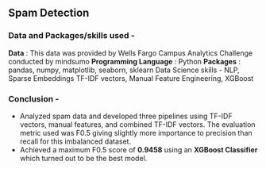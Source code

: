 ## Spam Detection

### Data and Packages/skills used -
**Data** : This data was provided by Wells Fargo Campus Analytics Challenge conducted by mindsumo
**Programming Language** : Python
**Packages** : pandas, numpy, matplotlib, seaborn, sklearn
Data Science skills - NLP, Sparse Embeddings TF-IDF vectors, Manual Feature Engineering, XGBoost

### Conclusion - 
* Analyzed spam data and developed three pipelines using TF-IDF vectors, manual features, and combined TF-IDF vectors. The evaluation metric used was
F0.5 giving slightly more importance to precision than recall for this imbalanced dataset.
* Achieved a maximum F0.5 score of **0.9458** using an **XGBoost Classifier** which turned out to be the best model.

